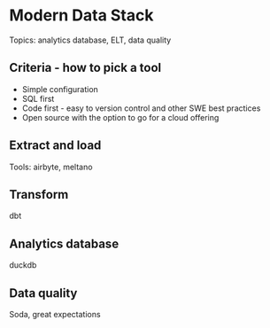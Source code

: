 # Modern Data Stack

Topics: analytics database, ELT, data quality

## Criteria - how to pick a tool

- Simple configuration
- SQL first
- Code first - easy to version control and other SWE best practices
- Open source with the option to go for a cloud offering

## Extract and load

Tools: airbyte, meltano

## Transform

dbt

## Analytics database

duckdb

## Data quality

Soda, great expectations
